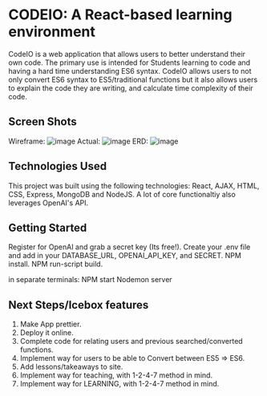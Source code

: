# CODEIO: A React-based learning environment

CodeIO is a web application that allows users to better understand their own code. The primary use is intended for Students learning to code and having a hard time understanding ES6 syntax. CodeIO allows users to not only convert ES6 syntax to ES5/traditional functions but it also allows users to explain the code they are writing, and calculate time complexity of their code.

## Screen Shots
Wireframe: 
![image](https://user-images.githubusercontent.com/22383404/170823437-7cd916cf-5bce-445c-a8c9-312eba723c6a.png)
Actual: 
![image](https://user-images.githubusercontent.com/22383404/170823270-0a590d26-eeaa-49f5-a394-9e9df8115e42.png)
ERD:
![image](https://user-images.githubusercontent.com/22383404/170823444-a388ac11-d7f7-4c60-b720-ddcba931278c.png)


## Technologies Used
This project was built using the following technologies: React, AJAX, HTML, CSS, Express, MongoDB and NodeJS. A lot of core functionaltiy also leverages OpenAI's API. 

## Getting Started
Register for OpenAI and grab a secret key (Its free!). 
Create your .env file and add in your DATABASE_URL, OPENAI_API_KEY, and SECRET.
NPM install.
NPM run-script build.

in separate terminals: 
NPM start
Nodemon server

## Next Steps/Icebox features
1. Make App prettier. 
2. Deploy it online.
3. Complete code for relating users and previous searched/converted functions.
4. Implement way for users to be able to Convert between ES5 => ES6.
5. Add lessons/takeaways to site.
6. Implement way for teaching, with 1-2-4-7 method in mind.
7. Implement way for LEARNING, with 1-2-4-7 method in mind.
